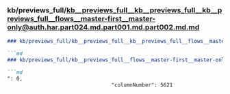 ### kb/previews_full/kb__previews_full__kb__previews_full__kb__previews_full__flows__master-first__master-only@auth.har.part024.md.part001.md.part002.md.md

```md
### kb/previews_full/kb__previews_full__kb__previews_full__flows__master-first__master-only@auth.har.part024.md.part001.md.part002.md

```md
### kb/previews_full/kb__previews_full__flows__master-first__master-only@auth.har.part024.md.part001.md (part 002)

```md
": 0,
                                  "columnNumber": 5621
                               
```

```

```

```
